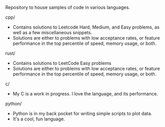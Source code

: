Repository to house samples of code in various languages.

cpp/
- Contains solutions to Leetcode Hard, Medium, and Easy problems, as well as a few miscellaneous snippets.
- Solutions are either to problems with low acceptance rates, or feature performance in the top percentile of speed, memory usage, or both.

rust/
- Contains solutions to LeetCode Easy problems
- Solutions are either to problems with low acceptance rates, or feature performance in the top percentile of speed, memory usage, or both. 

c/ 
- My C is a work in progress. I love the language, and its performance. 

python/
- Python is in my back pocket for writing simple scripts to plot data. 
- It's a cool, fun language.
